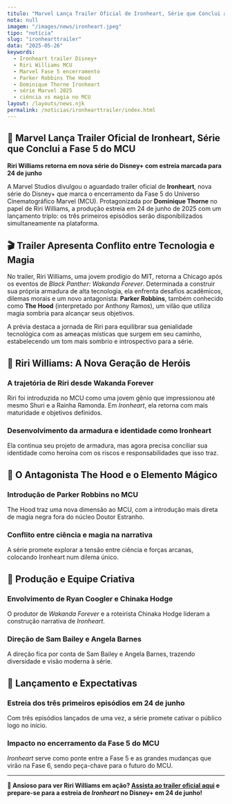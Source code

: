 ```yaml
---
titulo: "Marvel Lança Trailer Oficial de Ironheart, Série que Conclui a Fase 5 do MCU"
nota: null
imagem: "/images/news/ironheart.jpeg"
tipo: "notícia"
slug: "ironhearttrailer"
data: "2025-05-26"
keywords:
  - Ironheart trailer Disney+
  - Riri Williams MCU
  - Marvel Fase 5 encerramento
  - Parker Robbins The Hood
  - Dominique Thorne Ironheart
  - série Marvel 2025
  - ciência vs magia no MCU
layout: /layouts/news.njk
permalink: /noticias/ironhearttrailer/index.html  
---
```


## 🧠 Marvel Lança Trailer Oficial de Ironheart, Série que Conclui a Fase 5 do MCU

**Riri Williams retorna em nova série do Disney+ com estreia marcada para 24 de junho**

A Marvel Studios divulgou o aguardado trailer oficial de **Ironheart**, nova série do Disney+ que marca o encerramento da Fase 5 do Universo Cinematográfico Marvel (MCU). Protagonizada por **Dominique Thorne** no papel de Riri Williams, a produção estreia em 24 de junho de 2025 com um lançamento triplo: os três primeiros episódios serão disponibilizados simultaneamente na plataforma.

## 🎬 Trailer Apresenta Conflito entre Tecnologia e Magia

No trailer, Riri Williams, uma jovem prodígio do MIT, retorna a Chicago após os eventos de *Black Panther: Wakanda Forever*. Determinada a construir sua própria armadura de alta tecnologia, ela enfrenta desafios acadêmicos, dilemas morais e um novo antagonista: **Parker Robbins**, também conhecido como **The Hood** (interpretado por Anthony Ramos), um vilão que utiliza magia sombria para alcançar seus objetivos.

A prévia destaca a jornada de Riri para equilibrar sua genialidade tecnológica com as ameaças místicas que surgem em seu caminho, estabelecendo um tom mais sombrio e introspectivo para a série.

## 🔧 Riri Williams: A Nova Geração de Heróis

### A trajetória de Riri desde Wakanda Forever

Riri foi introduzida no MCU como uma jovem gênio que impressionou até mesmo Shuri e a Rainha Ramonda. Em *Ironheart*, ela retorna com mais maturidade e objetivos definidos.

### Desenvolvimento da armadura e identidade como Ironheart

Ela continua seu projeto de armadura, mas agora precisa conciliar sua identidade como heroína com os riscos e responsabilidades que isso traz.

## 🧙 O Antagonista The Hood e o Elemento Mágico

### Introdução de Parker Robbins no MCU

The Hood traz uma nova dimensão ao MCU, com a introdução mais direta de magia negra fora do núcleo Doutor Estranho.

### Conflito entre ciência e magia na narrativa

A série promete explorar a tensão entre ciência e forças arcanas, colocando Ironheart num dilema único.

## 🎥 Produção e Equipe Criativa

### Envolvimento de Ryan Coogler e Chinaka Hodge

O produtor de *Wakanda Forever* e a roteirista Chinaka Hodge lideram a construção narrativa de *Ironheart*.

### Direção de Sam Bailey e Angela Barnes

A direção fica por conta de Sam Bailey e Angela Barnes, trazendo diversidade e visão moderna à série.

## 📅 Lançamento e Expectativas

### Estreia dos três primeiros episódios em 24 de junho

Com três episódios lançados de uma vez, a série promete cativar o público logo no início.

### Impacto no encerramento da Fase 5 do MCU

*Ironheart* serve como ponte entre a Fase 5 e as grandes mudanças que virão na Fase 6, sendo peça-chave para o futuro do MCU.

---

**📢 Ansioso para ver Riri Williams em ação? [Assista ao trailer oficial aqui](https://www.youtube.com/watch?v=WpW36ldAqnM) e prepare-se para a estreia de *Ironheart* no Disney+ em 24 de junho!**
